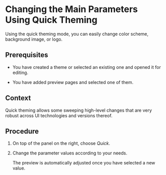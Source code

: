 <!-- copy3f2fb6a2bb5045b58fd8b71679f07827 -->

# Changing the Main Parameters Using Quick Theming

Using the quick theming mode, you can easily change color scheme, background image, or logo.



<a name="copy3f2fb6a2bb5045b58fd8b71679f07827__prereq_ycq_th3_3yb"/>

## Prerequisites

-   You have created a theme or selected an existing one and opened it for editing.

-   You have added preview pages and selected one of them.




<a name="copy3f2fb6a2bb5045b58fd8b71679f07827__context_N10015_N10012_N10001"/>

## Context

Quick theming allows some sweeping high-level changes that are very robust across UI technologies and versions thereof.



## Procedure

1.  On top of the panel on the right, choose *Quick*.

2.  Change the parameter values according to your needs.

    The preview is automatically adjusted once you have selected a new value.


